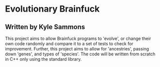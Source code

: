 Evolutionary Brainfuck
======================

Written by Kyle Sammons
-----------------------

This project aims to allow Brainfuck programs to 'evolve', or change their own code randomly and compare it to a set of tests to check for improvement. Further, this project aims to allow for 'ancestries', passing down 'genes', and types of 'species'. The code will be written from scratch in C++ only using the standard library. 